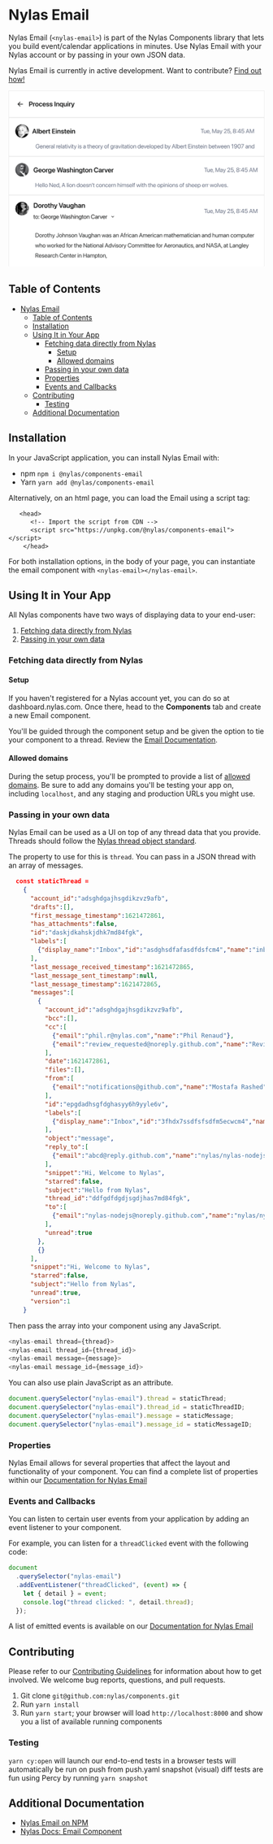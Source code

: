 # Nylas Email

Nylas Email (`<nylas-email>`) is part of the Nylas Components library that lets you build event/calendar applications in minutes. Use Nylas Email with your Nylas account or by passing in your own JSON data.

Nylas Email is currently in active development. Want to contribute? [Find out how!](../../CONTRIBUTING.md)

![Nylas Email](sample.png)

## Table of Contents

- [Nylas Email](#nylas-email)
  - [Table of Contents](#table-of-contents)
  - [Installation](#installation)
  - [Using It in Your App](#using-it-in-your-app)
    - [Fetching data directly from Nylas](#fetching-data-directly-from-nylas)
      - [Setup](#setup)
      - [Allowed domains](#allowed-domains)
    - [Passing in your own data](#passing-in-your-own-data)
    - [Properties](#properties)
    - [Events and Callbacks](#events-and-callbacks)
  - [Contributing](#contributing)
    - [Testing](#testing)
  - [Additional Documentation](#additional-documentation)

## Installation

In your JavaScript application, you can install Nylas Email with:

- npm `npm i @nylas/components-email`
- Yarn `yarn add @nylas/components-email`

Alternatively, on an html page, you can load the Email using a script tag:

```
   <head>
      <!-- Import the script from CDN -->
      <script src="https://unpkg.com/@nylas/components-email"></script>
    </head>
```

For both installation options, in the body of your page, you can instantiate the email component with `<nylas-email></nylas-email>`.

## Using It in Your App

All Nylas components have two ways of displaying data to your end-user:

1. [Fetching data directly from Nylas](#fetching-data-directly-from-nylas)
2. [Passing in your own data](#passing-in-your-own-data)

### Fetching data directly from Nylas

#### Setup

If you haven't registered for a Nylas account yet, you can do so at dashboard.nylas.com. Once there, head to the **Components** tab and create a new Email component.

You'll be guided through the component setup and be given the option to tie your component to a thread. Review the [Email Documentation](https://developer.nylas.com/docs/user-experience/components/email-component/).

#### Allowed domains

During the setup process, you'll be prompted to provide a list of [allowed domains](https://developer.nylas.com/docs/user-experience/components/email-component/#allowed-domains). Be sure to add any domains you'll be testing your app on, including `localhost`, and any staging and production URLs you might use.

### Passing in your own data

Nylas Email can be used as a UI on top of any thread data that you provide. Threads should follow the [Nylas thread object standard](https://developer.nylas.com/docs/api/#tag--Threads).

The property to use for this is `thread`. You can pass in a JSON thread with an array of messages.

```json
  const staticThread =
    {
      "account_id":"adsghdgajhsgdikzvz9afb",
      "drafts":[],
      "first_message_timestamp":1621472861,
      "has_attachments":false,
      "id":"daskjdkahskjdhk7md84fgk",
      "labels":[
        {"display_name":"Inbox","id":"asdghsdfafasdfdsfcm4","name":"inbox"}
      ],
      "last_message_received_timestamp":1621472865,
      "last_message_sent_timestamp":null,
      "last_message_timestamp":1621472865,
      "messages":[
        {
          "account_id":"adsghdgajhsgdikzvz9afb",
          "bcc":[],
          "cc":[
            {"email":"phil.r@nylas.com","name":"Phil Renaud"},
            {"email":"review_requested@noreply.github.com","name":"Review requested"}
          ],
          "date":1621472861,
          "files":[],
          "from":[
            {"email":"notifications@github.com","name":"Mostafa Rashed"}
          ],
          "id":"epgdadhsgfdghasyy6h9yyle6v",
          "labels":[
            {"display_name":"Inbox","id":"3fhdx7ssdfsfsdfm5ecwcm4","name":"inbox"}
          ],
          "object":"message",
          "reply_to":[
            {"email":"abcd@reply.github.com","name":"nylas/nylas-nodejs"}
          ],
          "snippet":"Hi, Welcome to Nylas",
          "starred":false,
          "subject":"Hello from Nylas",
          "thread_id":"ddfgdfdgdjsgdjhas7md84fgk",
          "to":[
            {"email":"nylas-nodejs@noreply.github.com","name":"nylas/nylas-nodejs"}
          ],
          "unread":true
        },
        {}
      ],
      "snippet":"Hi, Welcome to Nylas",
      "starred":false,
      "subject":"Hello from Nylas",
      "unread":true,
      "version":1
    }
```

Then pass the array into your component using any JavaScript.

```js
<nylas-email thread={thread}>
<nylas-email thread_id={thread_id}>
<nylas-email message={message}>
<nylas-email message_id={message_id}>
```

You can also use plain JavaScript as an attribute.

```js
document.querySelector("nylas-email").thread = staticThread;
document.querySelector("nylas-email").thread_id = staticThreadID;
document.querySelector("nylas-email").message = staticMessage;
document.querySelector("nylas-email").message_id = staticMessageID;
```

### Properties

Nylas Email allows for several properties that affect the layout and functionality of your component. You can find a complete list of properties within our [Documentation for Nylas Email](https://developer.nylas.com/docs/user-experience/components/email-component/#email-properties)

### Events and Callbacks

You can listen to certain user events from your application by adding an event listener to your component.

For example, you can listen for a `threadClicked` event with the following code:

```js
document
  .querySelector("nylas-email")
  .addEventListener("threadClicked", (event) => {
    let { detail } = event;
    console.log("thread clicked: ", detail.thread);
  });
```

A list of emitted events is available on our [Documentation for Nylas Email](https://developer.nylas.com/docs/user-experience/components/email-component/#event-listeners)

## Contributing

Please refer to our [Contributing Guidelines](CONTRIBUTING.md) for information about how to get involved. We welcome bug reports, questions, and pull requests.

1. Git clone `git@github.com:nylas/components.git`
2. Run `yarn install`
3. Run `yarn start`; your browser will load `http://localhost:8000` and show you a list of available running components

### Testing

`yarn cy:open` will launch our end-to-end tests in a browser
tests will automatically be run on push from push.yaml
snapshot (visual) diff tests are fun using Percy by running `yarn snapshot`

## Additional Documentation

- [Nylas Email on NPM](https://www.npmjs.com/package/@nylas/components-email)
- [Nylas Docs: Email Component](https://developer.nylas.com/docs/user-experience/components/email-component/)
